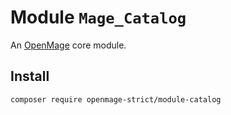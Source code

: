 # Module `Mage_Catalog`

An [OpenMage][1] core module.

## Install

``` bash
composer require openmage-strict/module-catalog
```

[1]: https://github.com/OpenMage/magento-lts
